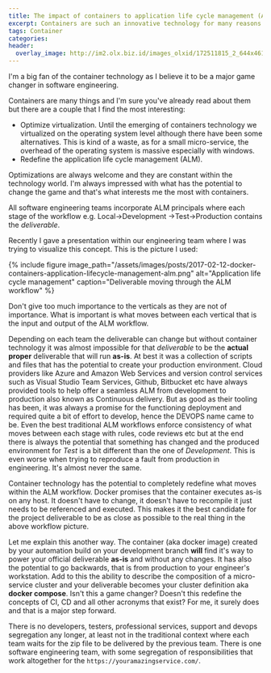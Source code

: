 ```yaml
---
title: The impact of containers to application life cycle management (ALM)
excerpt: Containers are such an innovative technology for many reasons but the one I like the most is how it has the potential to redefine the application life cycle management.
tags: Container
categories: 
header:
  overlay_image: http://im2.olx.biz.id/images_olxid/172511815_2_644x461_container-bahan-modifikasi-upload-foto.jpg
---
```


I'm a big fan of the container technology as I believe it to be a major game changer in software engineering. 

Containers are many things and I'm sure you've already read about them but there are a couple that I find the most interesting:

- Optimize virtualization. 
Until the emerging of containers technology we virtualized on the operating system level although there have been some alternatives. This is kind of a waste, as for a small micro-service, the overhead of the operating system is massive especially with windows.
- Redefine the application life cycle management (ALM). 

Optimizations are always welcome and they are constant within the technology world. 
I'm always impressed with what has the potential to change the game and that's what interests me the most with containers.

All software engineering teams incorporate ALM principals where each stage of the workflow e.g. Local->Development ->Test->Production contains the *deliverable*. 

Recently I gave a presentation within our engineering team where I was trying to visualize this concept. 
This is the picture I used:

{% include figure image_path="/assets/images/posts/2017-02-12-docker-containers-application-lifecycle-management-alm.png" alt="Application life cycle management" caption="Deliverable moving through the ALM workflow" %}

Don't give too much importance to the verticals as they are not of importance. 
What is important is what moves between each vertical that is the input and output of the ALM workflow.

Depending on each team the deliverable can change but without container technology it was almost impossible for that *deliverable* to be the **actual proper** deliverable that will run **as-is**. 
At best it was a collection of scripts and files that has the potential to create your production environment. 
Cloud providers like Azure and Amazon Web Services and version control services such as Visual Studio Team Services, Github, Bitbucket etc have always provided tools to help offer a seamless ALM from development to production also known as Continuous delivery. 
But as good as their tooling has been, it was always a promise for the functioning deployment and required quite a bit of effort to develop, hence the DEVOPS name came to be.
Even the best traditional ALM workflows enforce consistency of what moves between each stage with rules, code reviews etc but at the end there is always the potential that something has changed and the produced environment for *Test* is a bit different than the one of *Development*. 
This is even worse when trying to reproduce a fault from production in engineering. 
It's almost never the same.

Container technology has the potential to completely redefine what moves within the ALM workflow. 
Docker promises that the container executes as-is on any host. 
It doesn't have to change, it doesn't have to recompile it just needs to be referenced and executed. 
This makes it the best candidate for the project deliverable to be as close as possible to the real thing in the above workflow picture.

Let me explain this another way. 
The container (aka docker image) created by your automation build on your development branch **will** find it's way to power your official deliverable **as-is** and without any changes. 
It has also the potential to go backwards, that is from production to your engineer's workstation.
Add to this the ability to describe the composition of a micro-service cluster and your deliverable becomes your cluster definition aka **docker compose**.
Isn't this a game changer? Doesn't this redefine the concepts of CI, CD and all other acronyms that exist?
For me, it surely does and that is a major step forward.

There is no developers, testers, professional services, support and devops segregation any longer, at least not in the traditional context where each team waits for the zip file to be delivered by the previous team. There is one software engineering team, with some segregation of responsibilities that work  altogether for the `https://youramazingservice.com/`.